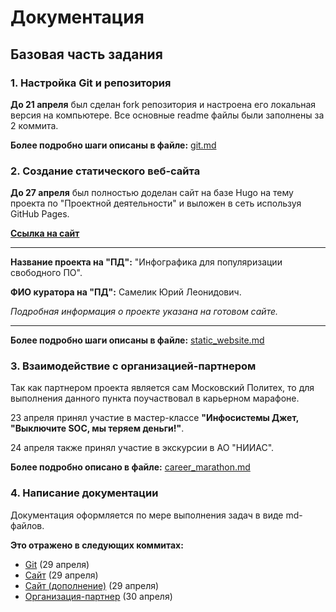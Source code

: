 # Документация

## Базовая часть задания

### 1. Настройка Git и репозитория
**До 21 апреля** был сделан fork репозитория и настроена его локальная версия на компьютере. 
Все основные readme файлы были заполнены за 2 коммита.

**Более подробно шаги описаны в файле:** [git.md](git.md)

### 2. Создание статического веб-сайта
**До 27 апреля** был полностью доделан сайт на базе Hugo на тему проекта по 
"Проектной деятельности" и выложен в сеть используя GitHub Pages.

**[Ссылка на сайт](https://cdarvian.github.io/practice-2025/)**

___
**Название проекта на "ПД":** "Инфографика для популяризации свободного ПО".

**ФИО куратора на "ПД":** Самелик Юрий Леонидович.

_Подробная информация о проекте указана на готовом сайте._
___

**Более подробно шаги описаны в файле:** [static_website.md](static_website.md)

### 3. Взаимодействие с организацией-партнером

Так как партнером проекта является сам Московский Политех, то для выполнения данного пункта поучаствовал в карьерном 
марафоне.

23 апреля принял участие в мастер-классе **"Инфосистемы Джет, "Выключите SOC, мы теряем деньги!"**.

24 апреля также принял участие в экскурсии в АО "НИИАС".

**Более подробно описано в файле:** [career_marathon.md](career_marathon.md)

### 4. Написание документации

Документация оформляется по мере выполнения задач в виде md-файлов.

**Это отражено в следующих коммитах:**
- [Git](https://github.com/CDarvian/practice-2025/commit/a8f0acd615ff9c0f2daf01f5a32816243b69e0ba) (29 апреля)
- [Сайт](https://github.com/CDarvian/practice-2025/commit/f836ccc2971bb60d2c6b165fc0fa1be5c1128605) (29 апреля)
- [Сайт (дополнение)](https://github.com/CDarvian/practice-2025/commit/de3816e670dea9aaf004d503142c1ef8577ff3d3) 
(29 апреля)
- [Организация-партнер](https://github.com/CDarvian/practice-2025/commit/a3701b03b024d32da55a7e51c30d9ef834bbce03) 
(30 апреля)
